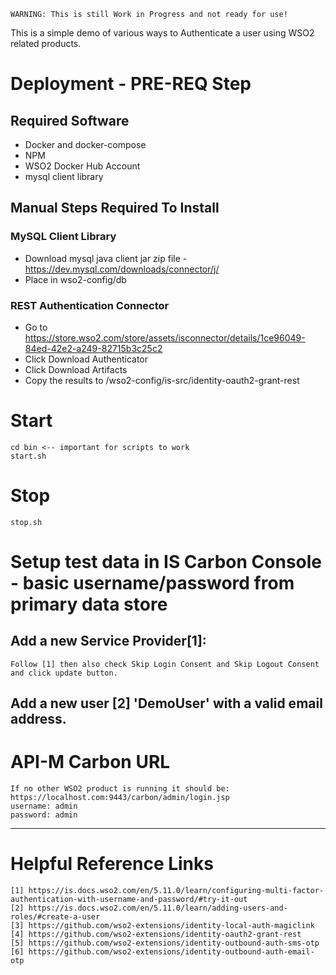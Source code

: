 ```
WARNING: This is still Work in Progress and not ready for use!
```


This is a simple demo of various ways to Authenticate a user using WSO2 related products.

# Deployment - PRE-REQ Step
## Required Software
- Docker and docker-compose
- NPM
- WSO2 Docker Hub Account
- mysql client library
  
## Manual Steps Required To Install  
### MySQL Client Library
- Download mysql java client jar zip file - https://dev.mysql.com/downloads/connector/j/
- Place in wso2-config/db

### REST Authentication Connector
- Go to https://store.wso2.com/store/assets/isconnector/details/1ce96049-84ed-42e2-a249-82715b3c25c2
- Click Download Authenticator
- Click Download Artifacts
- Copy the results to <POC-AUTHENTICATION-HOME>/wso2-config/is-src/identity-oauth2-grant-rest

# Start
```
cd bin <-- important for scripts to work
start.sh
```

# Stop
```
stop.sh
```

# Setup test data in IS Carbon Console - basic username/password from primary data store
## Add a new Service Provider[1]: 
```
Follow [1] then also check Skip Login Consent and Skip Logout Consent and click update button.
```

## Add a new user [2] 'DemoUser' with a valid email address.

# API-M Carbon URL
```
If no other WSO2 product is running it should be: https://localhost.com:9443/carbon/admin/login.jsp
username: admin
password: admin
```


---
# Helpful Reference Links
```
[1] https://is.docs.wso2.com/en/5.11.0/learn/configuring-multi-factor-authentication-with-username-and-password/#try-it-out 
[2] https://is.docs.wso2.com/en/5.11.0/learn/adding-users-and-roles/#create-a-user
[3] https://github.com/wso2-extensions/identity-local-auth-magiclink
[4] https://github.com/wso2-extensions/identity-oauth2-grant-rest
[5] https://github.com/wso2-extensions/identity-outbound-auth-sms-otp
[6] https://github.com/wso2-extensions/identity-outbound-auth-email-otp
```